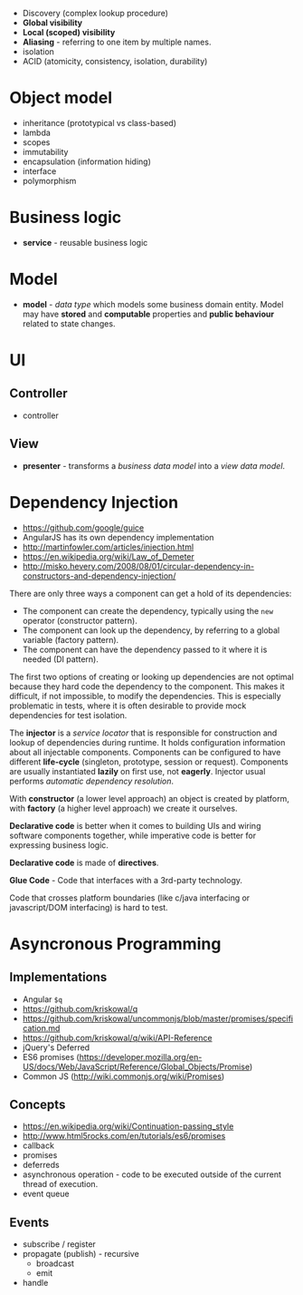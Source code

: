 - Discovery (complex lookup procedure)
- **Global visibility**
- **Local (scoped) visibility**
- **Aliasing** - referring to one item by multiple names.
- isolation
- ACID (atomicity, consistency, isolation, durability)

# Object model
- inheritance (prototypical vs class-based)
- lambda
- scopes
- immutability
- encapsulation (information hiding)
- interface
- polymorphism

# Business logic
- **service** - reusable business logic

# Model
- **model** - *data type* which models some business domain entity. Model may have **stored** and **computable** properties and **public behaviour** related to state changes.

# UI

## Controller
- controller

## View
- **presenter** - transforms a *business data model* into a *view data model*.

# Dependency Injection

- https://github.com/google/guice
- AngularJS has its own dependency implementation
- http://martinfowler.com/articles/injection.html
- https://en.wikipedia.org/wiki/Law_of_Demeter
- http://misko.hevery.com/2008/08/01/circular-dependency-in-constructors-and-dependency-injection/

There are only three ways a component can get a hold of its dependencies:
- The component can create the dependency, typically using the `new` operator (constructor pattern).
- The component can look up the dependency, by referring to a global variable (factory pattern).
- The component can have the dependency passed to it where it is needed (DI pattern).

The first two options of creating or looking up dependencies are not optimal because they hard code the dependency to the component. This makes it difficult, if not impossible, to modify the dependencies. This is especially problematic in tests, where it is often desirable to provide mock dependencies for test isolation.

The **injector** is a *service locator* that is responsible for construction and lookup of dependencies during runtime. It holds configuration information about all injectable components. Components can be configured to have different **life-cycle** (singleton, prototype, session or request). Components are usually instantiated **lazily** on first use, not **eagerly**. Injector usual performs *automatic dependency resolution*.

With **constructor** (a lower level approach) an object is created by platform, with **factory** (a higher level approach) we create it ourselves.

**Declarative code** is better when it comes to building UIs and wiring software components together, while imperative code is better for expressing business logic.

**Declarative code** is made of **directives**.

**Glue Code** - Code that interfaces with a 3rd-party technology.

Code that crosses platform boundaries (like c/java interfacing or javascript/DOM interfacing) is hard to test.

# Asyncronous Programming
## Implementations
- Angular `$q`
- https://github.com/kriskowal/q
- https://github.com/kriskowal/uncommonjs/blob/master/promises/specification.md
- https://github.com/kriskowal/q/wiki/API-Reference
- jQuery's Deferred
- ES6 promises (https://developer.mozilla.org/en-US/docs/Web/JavaScript/Reference/Global_Objects/Promise)
- Common JS (http://wiki.commonjs.org/wiki/Promises)

## Concepts
- https://en.wikipedia.org/wiki/Continuation-passing_style
- http://www.html5rocks.com/en/tutorials/es6/promises
- callback
- promises
- deferreds
- asynchronous operation - code to be executed outside of the current thread of execution.
- event queue



## Events
- subscribe / register
- propagate (publish) - recursive
  + broadcast
  + emit
- handle


